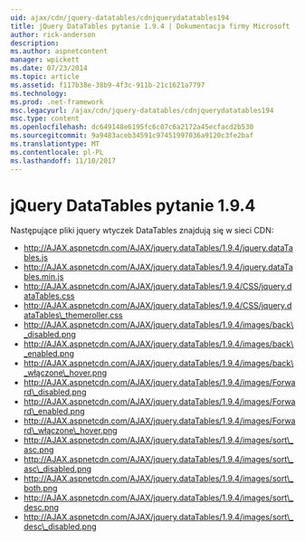 ```yaml
---
uid: ajax/cdn/jquery-datatables/cdnjquerydatatables194
title: jQuery DataTables pytanie 1.9.4 | Dokumentacja firmy Microsoft
author: rick-anderson
description: 
ms.author: aspnetcontent
manager: wpickett
ms.date: 07/23/2014
ms.topic: article
ms.assetid: f117b38e-38b9-4f3c-911b-21c1621a7797
ms.technology: 
ms.prod: .net-framework
msc.legacyurl: /ajax/cdn/jquery-datatables/cdnjquerydatatables194
msc.type: content
ms.openlocfilehash: dc649148e6195fc6c07c6a2172a45ecfacd2b530
ms.sourcegitcommit: 9a9483aceb34591c97451997036a9120c3fe2baf
ms.translationtype: MT
ms.contentlocale: pl-PL
ms.lasthandoff: 11/10/2017
---
```

<a name="jquery-datatables-194"></a>jQuery DataTables pytanie 1.9.4
====================
Następujące pliki jquery wtyczek DataTables znajdują się w sieci CDN:

- http://AJAX.aspnetcdn.com/AJAX/jquery.dataTables/1.9.4/jquery.dataTables.js
- http://AJAX.aspnetcdn.com/AJAX/jquery.dataTables/1.9.4/jquery.dataTables.min.js
- http://AJAX.aspnetcdn.com/AJAX/jquery.dataTables/1.9.4/CSS/jquery.dataTables.css
- http://AJAX.aspnetcdn.com/AJAX/jquery.dataTables/1.9.4/CSS/jquery.dataTables\_themeroller.css
- http://AJAX.aspnetcdn.com/AJAX/jquery.dataTables/1.9.4/images/back\_disabled.png
- http://AJAX.aspnetcdn.com/AJAX/jquery.dataTables/1.9.4/images/back\_enabled.png
- http://AJAX.aspnetcdn.com/AJAX/jquery.dataTables/1.9.4/images/back\_włączone\_hover.png
- http://AJAX.aspnetcdn.com/AJAX/jquery.dataTables/1.9.4/images/Forward\_disabled.png
- http://AJAX.aspnetcdn.com/AJAX/jquery.dataTables/1.9.4/images/Forward\_enabled.png
- http://AJAX.aspnetcdn.com/AJAX/jquery.dataTables/1.9.4/images/Forward\_włączone\_hover.png
- http://AJAX.aspnetcdn.com/AJAX/jquery.dataTables/1.9.4/images/sort\_asc.png
- http://AJAX.aspnetcdn.com/AJAX/jquery.dataTables/1.9.4/images/sort\_asc\_disabled.png
- http://AJAX.aspnetcdn.com/AJAX/jquery.dataTables/1.9.4/images/sort\_both.png
- http://AJAX.aspnetcdn.com/AJAX/jquery.dataTables/1.9.4/images/sort\_desc.png
- http://AJAX.aspnetcdn.com/AJAX/jquery.dataTables/1.9.4/images/sort\_desc\_disabled.png
